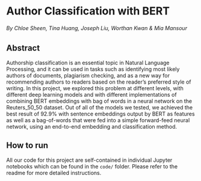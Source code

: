 # Author Classification with BERT
###### By Chloe Sheen, Tina Huang, Joseph Liu, Worthan Kwan & Mia Mansour

## Abstract
Authorship classification is an essential topic in Natural Language Processing, and it can be used in tasks such as identifying most likely authors of documents, plagiarism checking, and as a new way for recommending authors to readers based on the reader’s preferred style of writing. In this project, we explored this problem at different levels, with different deep learning models and with different implementations of combining BERT embeddings with bag of words in a neural network on the Reuters\_50\_50 dataset. Out of all of the models we tested, we achieved the best result of 92.9\% with sentence embeddings output by BERT as features as well as a bag-of-words that were fed into a simple forward-feed neural network, using an end-to-end embedding and classification method.

## How to run
All our code for this project are self-contained in individual Jupyter notebooks
which can be found in the `code/` folder. Please refer to the readme for more
detailed instructions.
